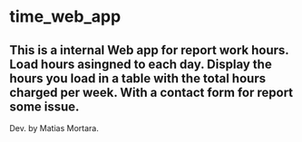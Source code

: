 # time_web_app
This is a internal Web app for report work hours.
Load hours asingned to each day.
Display the hours you load in a table with the total hours charged per week.
With a contact form for report some issue.
--
Dev. by Matias Mortara.
